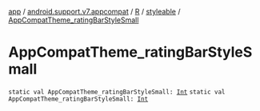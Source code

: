 [app](../../../index.md) / [android.support.v7.appcompat](../../index.md) / [R](../index.md) / [styleable](index.md) / [AppCompatTheme_ratingBarStyleSmall](.)

# AppCompatTheme_ratingBarStyleSmall

`static val AppCompatTheme_ratingBarStyleSmall: `[`Int`](https://kotlinlang.org/api/latest/jvm/stdlib/kotlin/-int/index.html)
`static val AppCompatTheme_ratingBarStyleSmall: `[`Int`](https://kotlinlang.org/api/latest/jvm/stdlib/kotlin/-int/index.html)